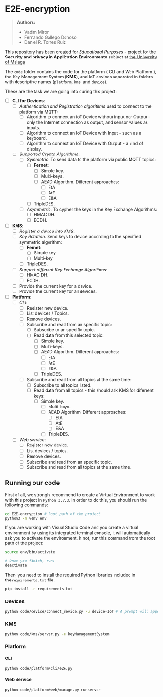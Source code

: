 # E2E-encryption

> **Authors:**
>
> - Vadim Miron
> - Fernando Gallego Donoso
> - Daniel R. Torres Ruiz

This repository has been created for *Educational Purposes* - project for the **Security and privacy in Application Environments** subject at [the University of Malaga](https://www.uma.es/)

The `code` folder contains the code for the platform ( CLI and Web Platform ), the Key Management System (**KMS**), and IoT devices separated in folders with descriptive names (`platform`, `kms`, and `device`).

These are the task we are going into during this project:

- [ ] **CLI for Devices**:
  - [ ] *Authentication and Registration algorithms* used to connect to the platform via MQTT:
    - [ ] Algorithm to connect an IoT Device without Input nor Output - only the Internet connection as output, and sensor values as inputs.
    - [ ] Algorithm to connect an IoT Device with Input - such as a keyboard.
    - [ ] Algorithm to connect an IoT Device with Output - a kind of display.
  - [ ] *Supported Crypto Algorithms*:
    - [ ] *Symmetric*. To send data to the platform via public MQTT topics:
      - [ ] **Fernet**:
        - [ ] Simple key.
        - [ ] Multi-keys.
        - [ ] AEAD Algorithm. Different approaches:
          - [ ] EtA
          - [ ] AtE
          - [ ] E&A
      - [ ] TripleDES.
    - [ ] *Asymmetric*. To cypher the keys in the Key Exchange Algorithms:
      - [ ] HMAC DH.
      - [ ] ECDH.
- [ ] **KMS**:
  - [ ] *Register a device into KMS*.
  - [ ] *Key Rotation*. Send keys to device according to the specified symmetric algorithm:
    - [ ] **Fernet**:
      - [ ] Simple key
      - [ ] Multi-key
    - [ ] TripleDES.
  - [ ] *Support different Key Exchange Algorithms*:
    - [ ] HMAC DH.
    - [ ] ECDH.
  - [ ] Provide the current key for a device.
  - [ ] Provide the current key for all devices.
- [ ] **Platform**:
  - [ ] *CLI*:
    - [ ] Register new device.
    - [ ] List devices / Topics.
    - [ ] Remove devices.
    - [ ] Subscribe and read from an specific topic:
      - [ ] Subscribe to an specific topic.
      - [ ] Read data from this selected topic:
        - [ ] Simple key.
        - [ ] Multi-keys.
        - [ ] AEAD Algorithm. Different approaches:
          - [ ] EtA
          - [ ] AtE
          - [ ] E&A
        - [ ] TripleDES.
    - [ ] Subscribe and read from all topics at the same time:
      - [ ] Subscribe to all topics listed.
      - [ ] Read data from all topics - this should ask KMS for diferrent keys:
        - [ ] Simple key.
          - [ ] Multi-keys.
          - [ ] AEAD Algorithm. Different approaches:
            - [ ] EtA
            - [ ] AtE
            - [ ] E&A
          - [ ] TripleDES.
  - [ ] *Web service*:
    - [ ] Register new device.
    - [ ] List devices / topics.
    - [ ] Remove devices.
    - [ ] Subscribe and read from an specific topic.
    - [ ] Subscribe and read from all topics at the same time.

## Running our code

First of all, we strongly recommend to create a Virtual Environment to work with this project in `Python 3.7.3`. In order to do this, you should run the following commands:

```bash
cd E2E-encryption # Root path of the project
python3 -m venv env
```

If you are working with Visual Studio Code and you create a virtual environment by using its integrated terminal console, it will automatically ask you to activate the environment. If not, run this command from the root path of the project:

```bash
source env/bin/activate

# Once you finish, run:
deactivate
```

Then, you need to install the required Python libraries included in the`requirements.txt` file.

```bash
pip install -r requirements.txt
```

### Devices

```bash
python code/device/connect_device.py -u device-IoT # A prompt will appear to introduce the password
```

### KMS

```bash
python code/kms/server.py -u keyManagementSystem
```

### Platform

#### CLI

```bash
python code/platform/cli/e2e.py
```

#### Web Service

```bash
python code/platform/web/manage.py runserver
```